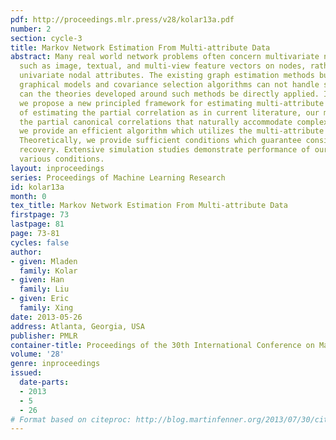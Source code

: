 ```yaml
---
pdf: http://proceedings.mlr.press/v28/kolar13a.pdf
number: 2
section: cycle-3
title: Markov Network Estimation From Multi-attribute Data
abstract: Many real world network problems often concern multivariate nodal attributes
  such as image, textual, and multi-view feature vectors on nodes, rather than simple
  univariate nodal attributes. The existing graph estimation methods built on Gaussian
  graphical models and covariance selection algorithms can not handle such data, neither
  can the theories developed around such methods be directly applied. In this paper,
  we propose a new principled framework for estimating multi-attribute graphs. Instead
  of estimating the partial correlation as in current literature, our method estimates
  the partial canonical correlations that naturally accommodate complex nodal features.  Computationally,
  we provide an efficient algorithm which utilizes the multi-attribute structure.
  Theoretically, we provide sufficient conditions which guarantee consistent graph
  recovery. Extensive simulation studies demonstrate performance of our method under
  various conditions.
layout: inproceedings
series: Proceedings of Machine Learning Research
id: kolar13a
month: 0
tex_title: Markov Network Estimation From Multi-attribute Data
firstpage: 73
lastpage: 81
page: 73-81
cycles: false
author:
- given: Mladen
  family: Kolar
- given: Han
  family: Liu
- given: Eric
  family: Xing
date: 2013-05-26
address: Atlanta, Georgia, USA
publisher: PMLR
container-title: Proceedings of the 30th International Conference on Machine Learning
volume: '28'
genre: inproceedings
issued:
  date-parts:
  - 2013
  - 5
  - 26
# Format based on citeproc: http://blog.martinfenner.org/2013/07/30/citeproc-yaml-for-bibliographies/
---
```

